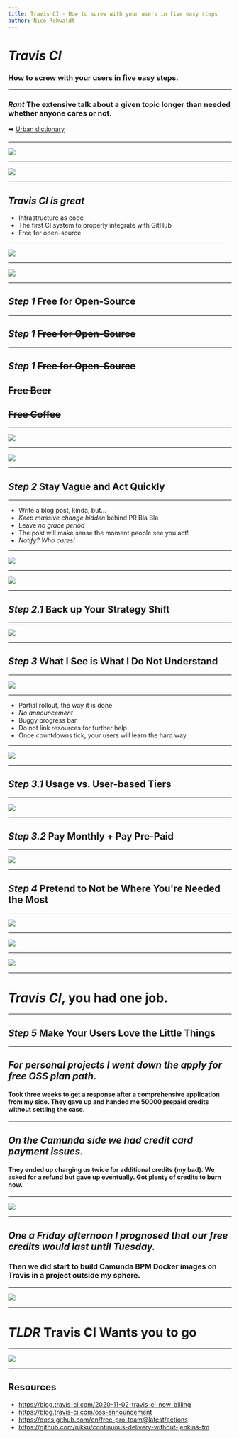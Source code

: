```yaml
---
title: Travis CI - How to screw with your users in five easy steps
author: Nico Rehwaldt
---
```


# *Travis CI*

### How to screw with your users in five easy steps.

---

### *Rant* The extensive talk about a given topic longer than needed whether anyone cares or not.

:arrow_right: [Urban dictionary](https://www.urbandictionary.com/define.php?term=Rant)

---

![](./assets/travis-landing.png)

---

![](./assets/ci-scale-camunda.png)

---

## *Travis CI is great*

* Infrastructure as code
* The first CI system to properly integrate with GitHub
* Free for open-source

---

![](./assets/travis-ci-tweet.png)

---

![](./assets/ci-scale-nikku.png)

---

## *Step 1* Free for Open-Source

---

## *Step 1* ~~Free for Open-Source~~

---

## *Step 1* ~~Free for Open-Source~~

## ~~Free Beer~~

## ~~Free Coffee~~

---

![](./assets/travis-ci-blog-post-one.png)

---

![](./assets/travis-ci-blog-post-one-end-of-free-for-oss.png)

---

## *Step 2* Stay Vague and Act Quickly

---

* Write a blog post, kinda, but...
* *Keep massive change hidden* behind PR Bla Bla
* Leave *no grace period*
* The post will make sense the moment people see you act!
* *Notify? Who cares!*

---

![](./assets/travis-ci-notification.png)

---

![](./assets/travis-ci-announcement-working.png)

---

## *Step 2.1* Back up Your Strategy Shift

---

![](./assets/travis-ci-blog-post-one-abuse.png)

---

## *Step 3* What I See is What I Do Not Understand

---

![](./assets/travis-ci-bar.png)

---

* Partial rollout, the way it is done
* *No announcement*
* Buggy progress bar
* Do not link resources for further help
* Once countdowns tick, your users will learn the hard way

---

![](./assets/travis-ci-camunda-user-limit.png)

---

## *Step 3.1* Usage vs. User-based Tiers

---

![](./assets/travis-ci-plans.png)

---

## *Step 3.2* Pay Monthly + Pay Pre-Paid

---

![](./assets/travis-ci-additional-credits.png)

---

## *Step 4* Pretend to Not be Where You're Needed the Most

---

![](./assets/travis-ci-github-integration.png)

---

![](./assets/github-issue-travis-gone.png)

---

![](./assets/travis-ci-build-credits.png)

---


# *Travis CI*, you had one job.

---

## *Step 5* Make Your Users Love the Little Things

---

## *For personal projects I went down the apply for free OSS plan path.*

#### Took three weeks to get a response after a comprehensive application from my side. They gave up and handed me 50000 prepaid credits without settling the case.

---

## *On the Camunda side we had credit card payment issues.*

#### They ended up charging us twice for additional credits (my bad). We asked for a refund but gave up eventually. Got plenty of credits to burn now.

---

![](./assets/travis-ci-paul-want-builds-even-faster.png)

---

## _One a Friday afternoon I prognosed that our free credits would last until Tuesday._

### Then we did start to build Camunda BPM Docker images on Travis in a project outside my sphere.

---

![](./assets/welcome-to-travis-ci-nico.png)

---

# *TLDR* Travis CI Wants you to go

---

![](./assets/friendship-ended.png)

---

## Resources

* https://blog.travis-ci.com/2020-11-02-travis-ci-new-billing
* https://blog.travis-ci.com/oss-announcement
* https://docs.github.com/en/free-pro-team@latest/actions
* https://github.com/nikku/continuous-delivery-without-jenkins-tm